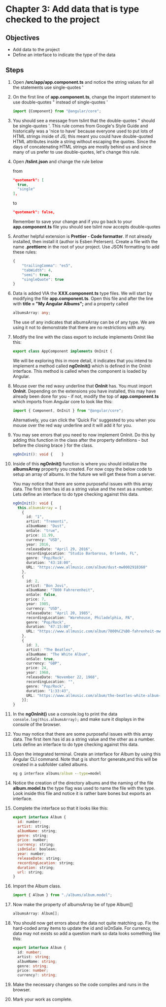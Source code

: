 # Chapter 3: Add data that is type checked to the project

## Objectives

- Add data to the project
- Define an interface to indicate the type of the data

## Steps

1. Open **/src/app/app.component.ts** and notice the string values for all the statements use single-quotes '

1. On the first line of **app.component.ts**, change the import statement to use double-quotes " instead of single-quotes '
  
    ```typescript
    import {Component} from "@angular/core";
    ```

1. You should see a message from tslint that the double-quotes " should be single-quotes '. This rule comes from Google's Style Guide and historically was a 'nice to have' because everyone used to put lots of HTML strings inside of JS; this meant you could have double-quoted HTML attributes inside a string without escaping the quotes. Since the days of concatenating HTML strings are mostly behind us and since many of us prefer to use double-quotes, let's change this rule.

2. Open **/tslint.json** and change the rule below

    from
    ```json
    "quotemark": [
      true,
      "single"
    ],
    ```

    to
    ```json
    "quotemark": false,
    ```

    Remember to save your change and if you go back to your **app.component.ts** file you should see tslint now accepts double-quotes

3.  Another helpful extension is **Prettier - Code formatter**. If not already installed, then install it (author is Esben Petersen). Create a file with the name **.prettierrc** in the root of your project. Use JSON formatting to add these rules:

    ```typescript
    {
        "trailingComma": "es5",
        "tabWidth": 4,
        "semi": true,
        "singleQuote": true
    }
    ```

4.  Data is added VIA the **XXX.component.ts** type files. We will start by modifying the file **app.component.ts**. Open this file and after the line with **title = "My Angular Albums";**
    and a property called

    ```typescript
    albumsArray: any;
    ```

    The use of any indicates that albumsArray can be of any type. We are using it not to demonstrate that there are no restrictions with any.

5.  Modify the line with the class export to include implements OnInit like this:

    ```typescript
    export class AppComponent implements OnInit {
    ```

    We will be exploring this in more detail, it indicates that you intend to implement a method called **ngOnInit()** which is defined in the OnInit interface. This method is called when the component is loaded by Angular.

6.  Mouse over the red wavy underline that **OnInit** has. You must import **OnInit**. Depending on the extensions you have installed, this may have already been done for you - if not, modify the top of **app.component.ts** which imports from Angular core to look like this:

    ```typescript
    import { Component, OnInit } from "@angular/core";
    ```

    Alternatively, you can click the 'Quick Fix' suggested to you when you mouse over the red way underline and it will add it for you.

7.  You may see errors that you need to now implement OnInit. Do this by adding this function in the class after the property definitions - but before the closing brace } for the class.

    ```typescript
    ngOnInit(): void {    }
    ```

8.  Inside of this **ngOnInit()** function is where you should initialize the **albumsArray** property you created. For now copy the below code to setup an array of albums. In the future we will get these from a server.

    You may notice that there are some purposeful issues with this array data. The first item has id as a string value and the next as a number. Lets define an interface to do type checking against this data.

    ```typescript
    ngOnInit(): void {
      this.albumsArray = [
        {
          id: "1",
          artist: "Tremonti",
          albumName: "Dust",
          onSale: "true",
          price: 11.99,
          currency: "USD",
          year: 2016,
          releaseDate: "April 29, 2016",
          recordingLocation: "Studio Barbarosa, Orlando, FL",
          genre: "Pop/Rock",
          duration: "43:18:00",
          URL: "https://www.allmusic.com/album/dust-mw0002918360"
        },
        {
          id: 2,
          artist: "Bon Jovi",
          albumName: "7800 Fahrerenheit",
          onSale: false,
          price: 7,
          year: 1985,
          currency: "USD",
          releaseDate: "April 20, 1985",
          recordingLocation: "Warehouse, Philadelphia, PA",
          genre: "Pop/Rock",
          duration: "47:15:00",
          URL: "https://www.allmusic.com/album/7800%C2%B0-fahrenheit-mw0000189199"
        },
        {
          id: 3,
          artist: "The Beatles",
          albumName: "The White Album",
          onSale: true,
          currency: "GBP",
          price: 24,
          year: 1968,
          releaseDate: "November 22, 1968",
          recordingLocation: "",
          genre: "Pop/Rock",
          duration: "1:33:43",
          URL: "https://www.allmusic.com/album/the-beatles-white-album-mw0000418113"
        }];
    }
    ```

9.  In the **ngOnInit()** use a console.log to print the data `console.log(this.albumsArray);` and make sure it displays in the console of the browser.

10. You may notice that there are some purposeful issues with this array data. The first item has id as a string value and the other as a number. Lets define an interface to do type checking against this data.

11. Open the integrated terminal. Create an interface for Album by using this Angular CLI command. Note that g is short for generate,and this will be created in a subfolder called albums.

    ```bat
    ng g interface albums/album --type=model
    ```

12. Notice the creation of the directory albums and the naming of the file **album.model.ts** the type flag was used to name the file with the type. Look inside this file and notice it is rather bare bones but exports an interface.

13. Complete the interface so that it looks like this:

    ```javascript
    export interface Album {
      id: number;
      artist: string;
      albumName: string;
      genre: string;
      price: number;
      currency: string;
      isOnSale: boolean;
      year: number;
      releaseDate: string;
      recordingLocation: string;
      duration: string;
      url: string;
    }
    ```

14. Import the Album class.

    ```typescript
    import { Album } from "./albums/album.model";
    ```

15. Now make the property of albumsArray be of type Album[]

    ```typescript
    albumsArray: Album[];
    ```

16. You should now get errors about the data not quite matching up. Fix the hard-coded array items to update the id and isOnSale. For currency, data may not exists so add a question mark so data looks something like this:

    ```typescript
    export interface Album {
      id: number;
      artist: string;
      albumName: string;
      genre: string;
      price: number;
      currency?: string;
    ```

17. Make the necessary changes so the code compiles and runs in the browser.

18. Mark your work as complete.